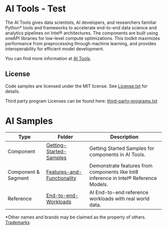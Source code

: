 # AI Tools - Test

The AI Tools gives data scientists, AI developers, and researchers familiar Python* tools and frameworks to accelerate end-to-end data science and analytics pipelines on Intel® architectures. The components are built using oneAPI libraries for low-level compute optimizations. This toolkit maximizes performance from preprocessing through machine learning, and provides interoperability for efficient model development.

You can find more information at [AI Tools](https://software.intel.com/content/www/us/en/develop/tools/oneapi/ai-analytics-toolkit.html).

## License
Code samples are licensed under the MIT license. See
[License.txt](https://github.com/oneapi-src/oneAPI-samples/blob/master/License.txt) for details.

Third party program Licenses can be found here: [third-party-programs.txt](https://github.com/oneapi-src/oneAPI-samples/blob/master/third-party-programs.txt)

# AI Samples

| Type      | Folder                                             | Description
| --------- | ------------------------------------------------ | -
| Component | [Getting-Started-Samples](Getting-Started-Samples)               | Getting Started Samples for components in AI Tools.
| Component & Segment | [Features-and-Functionality](Features-and-Functionality) | Demonstrate features from components like Int8 inference in Intel® Reference Models.
| Reference | [End-to-end-Workloads](End-to-end-Workloads)                     | AI End-to-end reference workloads with real world data.

*Other names and brands may be claimed as the property of others. [Trademarks](https://www.intel.com/content/www/us/en/legal/trademarks.html)
